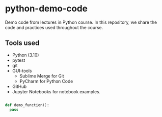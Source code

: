 # python-demo-code

Demo code from lectures in Python course.
In this repository, we share the code and practices 
used throughout the course.

## Tools used

- Python (3.10)
- pytest
- git
- GUI-tools
  - Sublime Merge for Git
  - PyCharm for Python Code
- GitHub
- Jupyter Notebooks for notebook examples.


```python

def demo_function():
  pass

```